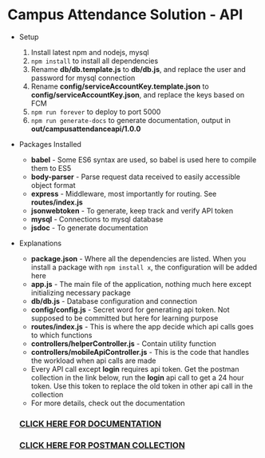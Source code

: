 # Campus Attendance Solution - API

* Setup
    1. Install latest npm and nodejs, mysql
    2. `npm install` to install all dependencies
    3. Rename __db/db.template.js__ to __db/db.js__, and replace the user and password for mysql connection
    4. Rename __config/serviceAccountKey.template.json__ to __config/serviceAccountKey.json__, and replace the keys based on FCM
    5. `npm run forever` to deploy to port 5000
    6. `npm run generate-docs` to generate documentation, output in __out/campusattendanceapi/1.0.0__
    
* Packages Installed
    * __babel__ - Some ES6 syntax are used, so babel is used here to compile them to ES5
    * __body-parser__ - Parse request data received to easily accessible object format  
    * __express__ - Middleware, most importantly for routing. See __routes/index.js__ 
    * __jsonwebtoken__ - To generate, keep track and verify API token
    * __mysql__ - Connections to mysql database
    * __jsdoc__ - To generate documentation
    
* Explanations
    * __package.json__ - Where all the dependencies are listed. When you install a package with `npm install x`, the configuration will be added here  
    * __app.js__ - The main file of the application, nothing much here except initializing necessary package  
    * __db/db.js__ - Database configuration and connection  
    * __config/config.js__ - Secret word for generating api token. Not supposed to be committed but here for learning purpose  
    * __routes/index.js__ - This is where the app decide which api calls goes to which functions  
    * __controllers/helperController.js__ - Contain utility function  
    * __controllers/mobileApiController.js__ - This is the code that handles the workload when api calls are made  
    * Every API call except __login__ requires api token. Get the postman collection in the link below, run the __login__ api call to get a 24 hour token. Use this token to replace the old token in other api call in the collection
    * For more details, check out the documentation

    ### [CLICK HERE FOR DOCUMENTATION](http://37.247.116.48/campusattendanceapi/)
    ### [CLICK HERE FOR POSTMAN COLLECTION](https://www.getpostman.com/collections/0e4aef6ab608ff0139f2)
    